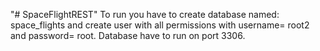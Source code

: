 "# SpaceFlightREST"
To run you have to create database named: space_flights and create user with all permissions with username= root2 and password= root.
Database have to run on port 3306.

